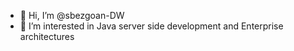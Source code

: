 - 👋 Hi, I’m @sbezgoan-DW
- 👀 I’m interested in Java server side development and Enterprise architectures

<!---
sbezgoan-DW/sbezgoan-DW is a ✨ special ✨ repository because its `README.md` (this file) appears on your GitHub profile.
You can click the Preview link to take a look at your changes.
--->
